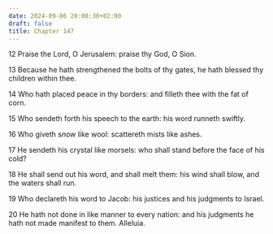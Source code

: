```yaml
---
date: 2024-09-06 20:00:30+02:00
draft: false
title: Chapter 147
---
```




12 Praise the Lord, O Jerusalem: praise thy God, O Sion.

13 Because he hath strengthened the bolts of thy gates, he hath blessed thy children within thee.

14 Who hath placed peace in thy borders: and filleth thee with the fat of corn.

15 Who sendeth forth his speech to the earth: his word runneth swiftly.

16 Who giveth snow like wool: scattereth mists like ashes.

17 He sendeth his crystal like morsels: who shall stand before the face of his cold?

18 He shall send out his word, and shall melt them: his wind shall blow, and the waters shall run.

19 Who declareth his word to Jacob: his justices and his judgments to Israel.

20 He hath not done in like manner to every nation: and his judgments he hath not made manifest to them. Alleluia.

